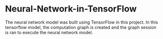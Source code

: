 # Neural-Network-in-TensorFlow
The neural network model was built using TensorFlow in this project. In this tensorflow model, the computation graph is created and the graph session is ran to execute the neural network model.
